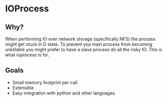 # IOProcess

## Why?

When performing IO over network storage (specifically NFS) the process might get stuck in D state.
To prevent you main process from becoming unkillable you might prefer to have a slave process do all the risky IO.
This is what ioprocess is for.


## Goals
- Small memory footprint per call.
- Extensible
- Easy integration with python and other languages.
